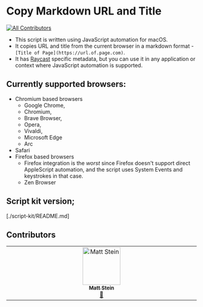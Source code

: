 # Copy Markdown URL and Title
<!-- ALL-CONTRIBUTORS-BADGE:START - Do not remove or modify this section -->
[![All Contributors](https://img.shields.io/badge/all_contributors-1-orange.svg?style=flat-square)](#contributors-)
<!-- ALL-CONTRIBUTORS-BADGE:END -->

- This script is written using JavaScript automation for macOS. 
- It copies URL and title from the current browser in a markdown format - `[Title of Page](https://url.of.page.com)`. 
- It has [Raycast](https://www.raycast.com/) specific metadata, but you can use it in any application or context where JavaScript automation is supported.

## Currently supported browsers:
- Chromium based browsers
  - Google Chrome,
  - Chromium,
  - Brave Browser,
  - Opera,
  - Vivaldi,
  - Microsoft Edge
  - Arc
- Safari
- Firefox based browsers
  - Firefox integration is the *worst* since Firefox doesn't support direct AppleScript automation, and the script uses System Events and keystrokes in that case.
  - Zen Browser


## Script kit version;
[./script-kit/README.md]

## Contributors

<!-- ALL-CONTRIBUTORS-LIST:START - Do not remove or modify this section -->
<!-- prettier-ignore-start -->
<!-- markdownlint-disable -->
<table>
  <tbody>
    <tr>
      <td align="center" valign="top" width="14.28%"><a href="https://mattstein.com"><img src="https://avatars.githubusercontent.com/u/2488775?v=4?s=100" width="100px;" alt="Matt Stein"/><br /><sub><b>Matt Stein</b></sub></a><br /><a href="https://github.com/chodorowicz/copy-markdown-url-and-title/commits?author=mattstein" title="Documentation">📖</a></td>
    </tr>
  </tbody>
</table>

<!-- markdownlint-restore -->
<!-- prettier-ignore-end -->

<!-- ALL-CONTRIBUTORS-LIST:END -->
<!-- prettier-ignore-start -->
<!-- markdownlint-disable -->

<!-- markdownlint-restore -->
<!-- prettier-ignore-end -->

<!-- ALL-CONTRIBUTORS-LIST:END -->
